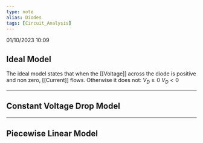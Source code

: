 ```yaml
---
type: note
alias: Diodes
tags: [Circuit_Analysis]
---
```

01/10/2023 10:09

  




## Ideal Model
The ideal model states that when the [[Voltage]] across the diode is positive and non zero, [[Current]] flows. Otherwise it does not:
$V_D\ge0$ 
$V_D<0$ 

---

## Constant Voltage Drop Model


---

## Piecewise Linear Model